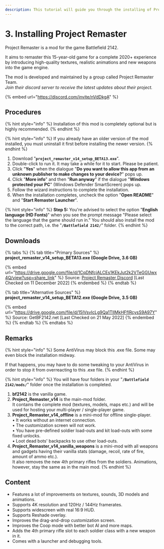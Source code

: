 ```yaml
---
description: This tutorial will guide you through the installing of Project Remaster Mod.
---
```


# 3. Installing ​Project Remaster

Project Remaster is a mod for the game Battlefield 2142.

It aims to remaster this 15-year-old game for a complete 2020+ experience by introducing high-quality textures, realistic animations and new weapons into the game engine.&#x20;

The mod is developed and maintained by a group called Project Remaster Team.\
_Join their discord server to receive the latest updates about their project._

{% embed url="https://discord.com/invite/nVdDkgA" %}

## Procedures

{% hint style="info" %}
​Installation of this mod is completely optional but is highly recommended.
{% endhint %}

{% hint style="info" %}
If you already have an older version of the mod installed, you must uninstall it first before installing the newer version.
{% endhint %}

1. Download "**`project_remaster_v14_setup_BETA13.exe`**".
2. Double-click to run it. It may take a while for it to start. Please be patient.
3. Click "**Yes**" when the dialogue "**Do you want to allow this app from an unknown publisher to make changes to your device?**" pops up.
4. ​Click "**More info**" and then "**Run anyway**" if the dialogue "**Windows protected your PC**" (Windows Defender SmartScreen) pops up.
5. Follow the wizard instructions to complete the installation.​
6. When the installation completes, uncheck the option "**Open README**" and "**Start Remaster Launcher**".

{% hint style="info" %}
**Step 5:** You're advised to select the option "**English language (HD Fonts)​**" when you see the prompt message "Please select the language that the game should run in." You should also install the mod to the correct path, i.e. the "**`/Battlefield 2142/`**" folder.&#x20;
{% endhint %}

## Downloads

{% tabs %}
{% tab title="Primary Sources" %}
**project\_remaster\_v14\_setup\_BETA13.exe (Google Drive, 3.6 GB)**

{% embed url="https://drive.google.com/file/d/1CqDNfcjALCEs1KEkJut2k2VTeGGUwx4Q/view?usp=share_link" %}
Source: [Project Remaster Discord](https://discord.gg/nVdDkgA) \[Last Checked on 11 December 2022]
{% endembed %}
{% endtab %}

{% tab title="Alternative Sources" %}
**project\_remaster\_v14\_setup\_BETA12.exe (Google Drive, 3.5 GB)**

{% embed url="https://drive.google.com/file/d/15IVsvIcLg9Qa1TlIMkHFflRcysS9A97Y" %}
Source: GetBF2142.net \[Last Checked on 21 May 2022]
{% endembed %}
{% endtab %}
{% endtabs %}

## Remarks

{% hint style="info" %}
Some AntiVirus may block this .exe file. Some may even block the installation midway.&#x20;

If that happens, you may have to do some tweaking to your AntiVirus in order to stop it from overreacting to this .exe file.
{% endhint %}

{% hint style="info" %}
You will have four folders in your "**`/Battlefield 2142/mods/`**" folder once the installation is completed.



1. **bf2142** is the vanilla game.
2. **Project\_Remaster\_v14** is the main-mod folder.\
   It contains the complete mod (textures, models, maps etc.) and will be used for hosting your multi-player / single-player game.
3. **Project\_Remaster\_v14\_offline** is a mini-mod for offline single-player.\
   • It works without an internet connection.\
   • The customization screen will not work.\
   • You have pre-defined soldier load-outs and kit load-outs with some fixed unlocks.\
   • Loot dead bots' backpacks to use other load-outs.
4. **Project\_Remaster\_v14\_vanilla\_weapons** is a mini-mod with all weapons and gadgets having their vanilla stats (damage, recoil, rate of fire, amount of ammo etc.).\
   It also removes the new 4th primary rifles from the soldiers. Animations, however, stay the same as in the main mod.
{% endhint %}

## Content

* Features a lot of improvements on textures, sounds, 3D models and animations.
* Supports 4K resolution and 120Hz / 144Hz framerates.
* Supports widescreen with real 16:9 HUD.
* Supports Reshade overlay.
* Improves the drag-and-drop customization screen.
* Improves the Coop mode with better bot AI and more maps.
* Adds the 4th primary rifle slot to each soldier class with a new weapon in it.
* Comes with a launcher and debugging tools.
